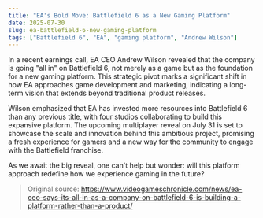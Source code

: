 ```yaml
---
title: "EA's Bold Move: Battlefield 6 as a New Gaming Platform"
date: 2025-07-30
slug: ea-battlefield-6-new-gaming-platform
tags: ["Battlefield 6", "EA", "gaming platform", "Andrew Wilson"]
---
```


In a recent earnings call, EA CEO Andrew Wilson revealed that the company is going "all in" on Battlefield 6, not merely as a game but as the foundation for a new gaming platform. This strategic pivot marks a significant shift in how EA approaches game development and marketing, indicating a long-term vision that extends beyond traditional product releases.

Wilson emphasized that EA has invested more resources into Battlefield 6 than any previous title, with four studios collaborating to build this expansive platform. The upcoming multiplayer reveal on July 31 is set to showcase the scale and innovation behind this ambitious project, promising a fresh experience for gamers and a new way for the community to engage with the Battlefield franchise.

As we await the big reveal, one can't help but wonder: will this platform approach redefine how we experience gaming in the future?
> Original source: https://www.videogameschronicle.com/news/ea-ceo-says-its-all-in-as-a-company-on-battlefield-6-is-building-a-platform-rather-than-a-product/
